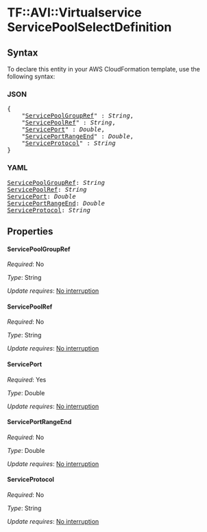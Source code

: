 # TF::AVI::Virtualservice ServicePoolSelectDefinition

## Syntax

To declare this entity in your AWS CloudFormation template, use the following syntax:

### JSON

<pre>
{
    "<a href="#servicepoolgroupref" title="ServicePoolGroupRef">ServicePoolGroupRef</a>" : <i>String</i>,
    "<a href="#servicepoolref" title="ServicePoolRef">ServicePoolRef</a>" : <i>String</i>,
    "<a href="#serviceport" title="ServicePort">ServicePort</a>" : <i>Double</i>,
    "<a href="#serviceportrangeend" title="ServicePortRangeEnd">ServicePortRangeEnd</a>" : <i>Double</i>,
    "<a href="#serviceprotocol" title="ServiceProtocol">ServiceProtocol</a>" : <i>String</i>
}
</pre>

### YAML

<pre>
<a href="#servicepoolgroupref" title="ServicePoolGroupRef">ServicePoolGroupRef</a>: <i>String</i>
<a href="#servicepoolref" title="ServicePoolRef">ServicePoolRef</a>: <i>String</i>
<a href="#serviceport" title="ServicePort">ServicePort</a>: <i>Double</i>
<a href="#serviceportrangeend" title="ServicePortRangeEnd">ServicePortRangeEnd</a>: <i>Double</i>
<a href="#serviceprotocol" title="ServiceProtocol">ServiceProtocol</a>: <i>String</i>
</pre>

## Properties

#### ServicePoolGroupRef

_Required_: No

_Type_: String

_Update requires_: [No interruption](https://docs.aws.amazon.com/AWSCloudFormation/latest/UserGuide/using-cfn-updating-stacks-update-behaviors.html#update-no-interrupt)

#### ServicePoolRef

_Required_: No

_Type_: String

_Update requires_: [No interruption](https://docs.aws.amazon.com/AWSCloudFormation/latest/UserGuide/using-cfn-updating-stacks-update-behaviors.html#update-no-interrupt)

#### ServicePort

_Required_: Yes

_Type_: Double

_Update requires_: [No interruption](https://docs.aws.amazon.com/AWSCloudFormation/latest/UserGuide/using-cfn-updating-stacks-update-behaviors.html#update-no-interrupt)

#### ServicePortRangeEnd

_Required_: No

_Type_: Double

_Update requires_: [No interruption](https://docs.aws.amazon.com/AWSCloudFormation/latest/UserGuide/using-cfn-updating-stacks-update-behaviors.html#update-no-interrupt)

#### ServiceProtocol

_Required_: No

_Type_: String

_Update requires_: [No interruption](https://docs.aws.amazon.com/AWSCloudFormation/latest/UserGuide/using-cfn-updating-stacks-update-behaviors.html#update-no-interrupt)

